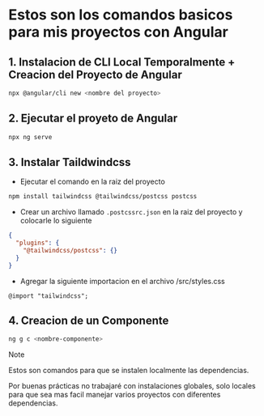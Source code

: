 # Estos son los comandos basicos para mis proyectos con Angular

## 1. Instalacion de CLI Local Temporalmente + Creacion del Proyecto de Angular
``` Bash
npx @angular/cli new <nombre del proyecto>
```
## 2. Ejecutar el proyeto de Angular
``` Bash
npx ng serve
```

## 3. Instalar Taildwindcss
* Ejecutar el comando en la raiz del proyecto
``` bash
npm install tailwindcss @tailwindcss/postcss postcss
```
* Crear un archivo llamado `.postcssrc.json` en la raiz del proyecto y colocarle lo siguiente
``` json
{
  "plugins": {
    "@tailwindcss/postcss": {}
  }
}
```

* Agregar la siguiente importacion en el archivo /src/styles.css
```
@import "tailwindcss";
```

## 4. Creacion de un Componente
``` bash
ng g c <nombre-componente>
```

> [!NOTE]
> Estos son comandos para que se instalen localmente las dependencias.
>
> Por buenas prácticas no trabajaré con instalaciones globales, solo locales para que sea mas facil manejar varios proyectos con diferentes dependencias.